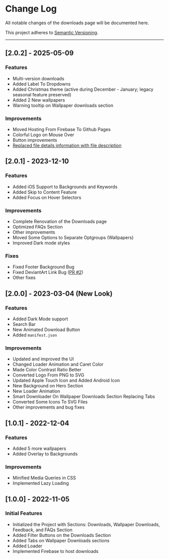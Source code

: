 # Change Log
All notable changes of the downloads page will be documented here.

This project adheres to [Semantic Versioning](https://semver.org/spec/v2.0.0.html).

---
## [2.0.2] - 2025-05-09
### Features
- Multi-version downloads
- Added Label To Dropdowns
- Added Christmas theme (active during December - January; legacy seasonal feature preserved)
- Added 2 New wallpapers
- Warning tooltip on Wallpaper downloads section
### Improvements
- Moved Hosting From Firebase To Github Pages
- Colorful Logo on Mouse Over
- Button improvements
- [Replaced file details information with file description](https://github.com/ArsenTech/downloads/blob/main/README.md#why-dont-you-display-file-sizes-and-dates-for-the-downloads-anymore)

## [2.0.1] - 2023-12-10
### Features
- Added iOS Support to Backgrounds and Keywords
- Added Skip to Content Feature
- Added Focus on Hover Selectors
### Improvements
- Complete Renovation of the Downloads page
- Optimized FAQs Section
- Other improvements
- Moved Some Options to Separate Optgroups (Wallpapers)
- Improved Dark mode styles
### Fixes
- Fixed Footer Background Bug
- Fixed DeviantArt Link Bug ([PR #2](https://github.com/ArsenTech/downloads/pull/2))
- Other fixes

## [2.0.0] - 2023-03-04 (New Look)
### Features
- Added Dark Mode support
- Search Bar
- New Animated Download Button
- Added `manifest.json`
### Improvements
- Updated and improved the UI
- Changed Loader Animation and Caret Color
- Made Color Contrast Ratio Better
- Converted Logo From PNG to SVG
- Updated Apple Touch Icon and Added Android Icon
- New Background on Hero Section
- New Loader Animation
- Smart Downloader On Wallpaper Downloads Section Replacing Tabs
- Converted Some Icons To SVG Files
- Other improvements and bug fixes

## [1.0.1] - 2022-12-04
### Features
- Added 5 more wallpapers
- Added Overlay to Backgrounds
### Improvements
- Minified Media Queries in CSS
- Implemented Lazy Loading

## [1.0.0] - 2022-11-05
### Initial Features
- Initialized the Project with Sections: Downloads, Wallpaper Downloads, Feedback, and FAQs Section
- Added Filter Buttons on the Downloads Section
- Added Tabs on Wallpaper Downloads sections
- Added Loader
- Implemented Firebase to host downloads
